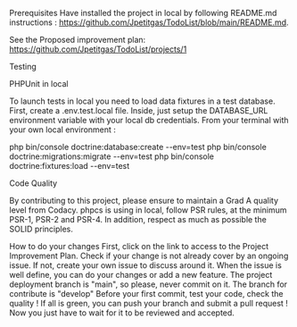 Prerequisites
Have installed the project in local by following README.md instructions :
https://github.com/Jpetitgas/TodoList/blob/main/README.md.

See the Proposed improvement plan: 
https://github.com/Jpetitgas/TodoList/projects/1

Testing

PHPUnit in local

To launch tests in local you need to load data fixtures in a test database.
First, create a .env.test.local file.
Inside, just setup the DATABASE_URL environment variable with your local db credentials.
From your terminal with your own local environment :

php bin/console doctrine:database:create --env=test
php bin/console doctrine:migrations:migrate --env=test
php bin/console doctrine:fixtures:load --env=test

Code Quality

By contributing to this project, please ensure to maintain a Grad A quality level from Codacy.
phpcs is using in local, follow PSR rules, at the minimum PSR-1, PSR-2 and PSR-4.
In addition, respect as much as possible the SOLID principles.

How to do your changes
First, click on the link to access to the Project Improvement Plan.
Check if your change is not already cover by an ongoing issue.
If not, create your own issue to discuss around it.
When the issue is well define, you can do your changes or add a new feature.
The project deployment branch is "main", so please, never commit on it.
The branch for contribute is "develop"
Before your first commit, test your code, check the quality !
If all is green, you can push your branch and submit a pull request ! 
Now you just have to wait for it to be reviewed and accepted.